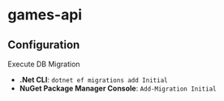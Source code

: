# games-api

## Configuration

Execute DB Migration
* **.Net CLI**: ```dotnet ef migrations add Initial```
* **NuGet Package Manager Console**: ```Add-Migration Initial```
